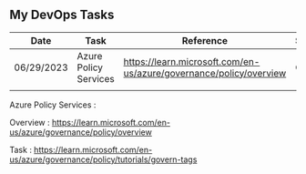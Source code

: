 
## My DevOps Tasks



|Date   | Task   | Reference | Status
| ------------ | ------------ | ------------ | ------------ |
|  06/29/2023 | Azure Policy Services   | https://learn.microsoft.com/en-us/azure/governance/policy/overview  | OPEN |
|   |   | | | |



Azure Policy Services : 

Overview : https://learn.microsoft.com/en-us/azure/governance/policy/overview

Task : https://learn.microsoft.com/en-us/azure/governance/policy/tutorials/govern-tags
